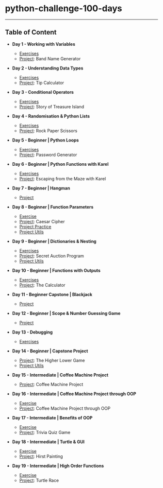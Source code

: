 # python-challenge-100-days
---
## Table of Content
* **Day 1 - Working with Variables**
  * [Exercises](https://github.com/gamzekecibas/python-challenge-100-days/blob/main/day-001/day1-exercises.py)
  * [Project](https://github.com/gamzekecibas/python-challenge-100-days/blob/main/day-001/day1-project.py): Band Name Generator

* **Day 2 - Understanding Data Types**
  * [Exercises](https://github.com/gamzekecibas/python-challenge-100-days/blob/main/day-002/day2-exercises.py)
  * [Project](https://github.com/gamzekecibas/python-challenge-100-days/blob/main/day-002/day2-project.py): Tip Calculator  

* **Day 3 - Conditional Operators**
  * [Exercises](https://github.com/gamzekecibas/python-challenge-100-days/blob/main/day-003/day3-exercises.py)
  * [Project](https://github.com/gamzekecibas/python-challenge-100-days/blob/main/day-003/day3-project.py): Story of Treasure Island  

* **Day 4 - Randomisation & Python Lists**
  * [Exercises](https://github.com/gamzekecibas/python-challenge-100-days/blob/main/day-004/day4-exercises.py)
  * [Project](https://github.com/gamzekecibas/python-challenge-100-days/blob/main/day-004/day4-project.py): Rock Paper Scissors 

* **Day 5 - Beginner | Python Loops**
  * [Exercises](https://github.com/gamzekecibas/python-challenge-100-days/blob/main/day-005/day5-exercises.py)
  * [Project](https://github.com/gamzekecibas/python-challenge-100-days/blob/main/day-005/day5-project.py): Password Generator 

* **Day 6 - Beginner | Python Functions with Karel**
  * [Exercises](https://github.com/gamzekecibas/python-challenge-100-days/blob/main/day-006/day6-exercises.py)
  * [Project](https://github.com/gamzekecibas/python-challenge-100-days/blob/main/day-006/day6-project.py): Escaping from the Maze with Karel 

* **Day 7 - Beginner | Hangman**
  * [Project](https://github.com/gamzekecibas/python-challenge-100-days/tree/main/day-007)

* **Day 8 - Beginner | Function Parameters**
  * [Exercise](https://github.com/gamzekecibas/python-challenge-100-days/blob/main/day-008/day8-exercises.py)
  * [Project](https://github.com/gamzekecibas/python-challenge-100-days/blob/main/day-008/day8-project.py): Caesar Cipher
   - [Project Practice](https://github.com/gamzekecibas/python-challenge-100-days/blob/main/day-008/day8-project-practice.py)
   - [Project Utils](https://github.com/gamzekecibas/python-challenge-100-days/blob/main/day-008/day8ProjectUtils.py)

* **Day 9 - Beginner | Dictionaries & Nesting**
  * [Exercises](https://github.com/gamzekecibas/python-challenge-100-days/blob/main/day-009/day9-exercises.py)
  * [Project](https://github.com/gamzekecibas/python-challenge-100-days/blob/main/day-009/day9-project.py): Secret Auction Program
   - [Project Utils](https://github.com/gamzekecibas/python-challenge-100-days/blob/main/day-009/day9Utils.py) 

* **Day 10 - Beginner | Functions with Outputs**
  * [Exercises](https://github.com/gamzekecibas/python-challenge-100-days/blob/main/day-010/day10-exercises.py)
  * [Project](https://github.com/gamzekecibas/python-challenge-100-days/blob/main/day-010/day10-project.py): The Calculator 

* **Day 11 - Beginner Capstone | Blackjack**
  * [Project](https://github.com/gamzekecibas/python-challenge-100-days/blob/main/day-011/main.py)

* **Day 12 - Beginner | Scope & Number Guessing Game**
  * [Project](https://github.com/gamzekecibas/python-challenge-100-days/blob/main/day-012/main.py)

* **Day 13 - Debugging**
  * [Exercises](https://github.com/gamzekecibas/python-challenge-100-days/blob/main/day-013/main.py)

* **Day 14 - Beginner | Capstone Project**
  * [Project](https://github.com/gamzekecibas/python-challenge-100-days/blob/main/day-014/main.py): The Higher Lower Game
   - [Project Utils](https://github.com/gamzekecibas/python-challenge-100-days/blob/main/day-014/day14Utils.py) 

* **Day 15 - Intermediate | Coffee Machine Project**
  * [Project](https://github.com/gamzekecibas/python-challenge-100-days/tree/main/day-015): Coffee Machine Project 

* **Day 16 - Intermediate | Coffee Machine Project through OOP**
  * [Exercise](https://github.com/gamzekecibas/python-challenge-100-days/blob/main/day-016/main.py)
  * [Project](https://github.com/gamzekecibas/python-challenge-100-days/tree/main/day-016/oop-coffee-machine-start): Coffee Machine Project through OOP 

* **Day 17 - Intermediate | Benefits of OOP**
  * [Exercise](https://github.com/gamzekecibas/python-challenge-100-days/blob/main/day-017/main.py)
  * [Project](https://github.com/gamzekecibas/python-challenge-100-days/tree/main/day-017/quiz-game-start): Trivia Quiz Game

* **Day 18 - Intermediate | Turtle & GUI**
  * [Exercise](https://github.com/gamzekecibas/python-challenge-100-days/blob/main/day-018/main.py)
  * [Project](https://github.com/gamzekecibas/python-challenge-100-days/tree/main/day-018/hirst-painting-start): Hirst Painting

* **Day 19 - Intermediate | High Order Functions**
  * [Exercise](https://github.com/gamzekecibas/python-challenge-100-days/blob/main/day-019/day019-practices.py)
  * [Project](https://github.com/gamzekecibas/python-challenge-100-days/blob/main/day-019/day019-project.py): Turtle Race
